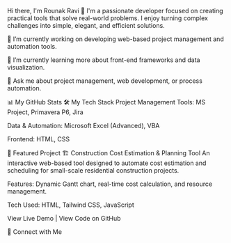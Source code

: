 Hi there, I'm Rounak Ravi 👋
I'm a passionate developer focused on creating practical tools that solve real-world problems. I enjoy turning complex challenges into simple, elegant, and efficient solutions.

🔭 I’m currently working on developing web-based project management and automation tools.

🌱 I’m currently learning more about front-end frameworks and data visualization.

💬 Ask me about project management, web development, or process automation.

📊 My GitHub Stats
🛠️ My Tech Stack
Project Management Tools: MS Project, Primavera P6, Jira

Data & Automation: Microsoft Excel (Advanced), VBA

Frontend: HTML, CSS

🚀 Featured Project
🏗️ Construction Cost Estimation & Planning Tool
An interactive web-based tool designed to automate cost estimation and scheduling for small-scale residential construction projects.

Features: Dynamic Gantt chart, real-time cost calculation, and resource management.

Tech Used: HTML, Tailwind CSS, JavaScript

View Live Demo | View Code on GitHub

🔗 Connect with Me
